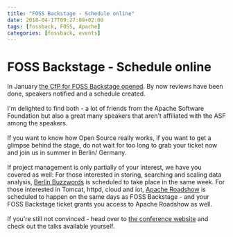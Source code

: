 ```yaml
---
title: "FOSS Backstage - Schedule online"
date: 2018-04-17T09:27:09+02:00
tags: [fossback, FOSS, Apache]
categories: [fossback, events]
---
```


# FOSS Backstage - Schedule online


In January <a href="posts/foss-backstage-cfp-open.html">the CfP for FOSS
Backstage opened</a>. By now reviews have been done, speakers notified and a
schedule created.
<br><br>
I'm delighted to find both - a lot of friends from the Apache Software
Foundation but also a great many speakers that aren't affiliated with the ASF
among the speakers.
<br><br>
If you want to know how Open Source really works, if you want to get a glimpse
behind the stage, do not wait for too long to grab your ticket now and join us
in summer in Berlin/ Germany.
<br><br>
If project management is only partially of your interest, we have you covered as
well: For those interested in storing, searching and scaling data analysis, <a
href="http://berlinbuzzwords.de">Berlin Buzzwords</a> is scheduled to take
place in the same week. For those interested in Tomcat, httpd, cloud and iot, <a
href="http://www.apachecon.com">Apache Roadshow</a> is scheduled to happen on
the same days as FOSS Backstage - and your FOSS Backstage ticket grants you
access to Apache Roadshow as well.
<br><br>
If you're still not convinced - head over to <a
href="http://foss-backstage.de">the conference website</a> and check out the
talks available yourself.
